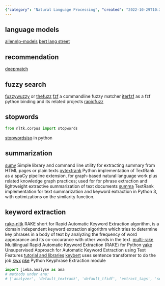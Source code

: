 ```yaml
---
{"category": "Natural Language Processing", "created": "2022-10-29T10:37:05.301Z", "date": "2022-10-29 10:37:05", "description": "This article delves into Natural Language Processing (NLP) techniques and tools, discussing methods like keyword extraction, topic modeling, and summarization. It explores popular libraries such as AllenNLP-models, BERT Lang Street, deepmatch, fuzzywuzzy, stopwordsISO, sumy, and pyTextrank, which can be utilized for various NLP tasks.", "modified": "2022-10-30T13:11:24.294Z", "tags": ["NLP", "keyword extraction", "topic modeling", "summarization", "AllenNLP-models", "BERT Lang Street", "deepmatch", "fuzzywuzzy", "stopwordsISO", "sumy", "pyTextrank"], "title": "keyword extraction, topic modeling, sentence embedding"}
---
```

## language models
[allennlp-models](https://github.com/allenai/allennlp-models)
[bert lang street](https://bertlang.unibocconi.it/about)
## recommendation
[deepmatch](https://deepmatch.readthedocs.io/en/latest/Quick-Start.html)
## fuzzy search
[fuzzywuzzy](https://github.com/seatgeek/fuzzywuzzy) or [thefuzz](https://github.com/seatgeek/thefuzz)
[fzf](https://github.com/junegunn/fzf) a commandline fuzzy matcher
[iterfzf](https://www.findbestopensource.com/product/dahlia-iterfzf) as a fzf python binding and its related projects
[rapidfuzz](https://github.com/maxbachmann/rapidfuzz)
## stopwords
```python
from nltk.corpus import stopwords
```
[stopwordsiso](https://github.com/stopwords-iso/stopwords-iso/tree/master/python) in python
## summarization
[sumy](https://pypi.org/project/sumy/) Simple library and command line utility for extracting summary from HTML pages or plain texts
[pytextrank](https://pypi.org/project/pytextrank/) Python implementation of TextRank as a spaCy pipeline extension, for graph-based natural language work plus related knowledge graph practices; used for for phrase extraction and lightweight extractive summarization of text documents
[summa](https://pypi.org/project/summa/) TextRank implementation for text summarization and keyword extraction in Python 3, with optimizations on the similarity function.
## keyword extraction
[rake-nltk](https://pypi.org/project/rake-nltk/) RAKE short for Rapid Automatic Keyword Extraction algorithm, is a domain independent keyword extraction algorithm which tries to determine key phrases in a body of text by analyzing the frequency of word appearance and its co-occurance with other words in the text.
[multi-rake](https://pypi.org/project/multi-rake/) Multilingual Rapid Automatic Keyword Extraction (RAKE) for Python
[yake](https://pypi.org/project/yake/) Unsupervised Approach for Automatic Keyword Extraction using Text Features
[tutorial and libraries](https://heartbeat.comet.ml/keyword-extraction-with-python-498bc18aadc)
[keybert](https://blog.csdn.net/whatwho_518/article/details/124481742) uses sentence transformer to do the job
[kwx](https://pypi.org/project/kwx/)
[pke](https://github.com/boudinfl/pke) Python Keyphrase Extraction module
```python
import jieba.analyse as ana
# methods under ana:
# ['analyzer', 'default_textrank', 'default_tfidf', 'extract_tags', 'set_idf_path', 'set_stop_words', 'textrank', 'tfidf']
```